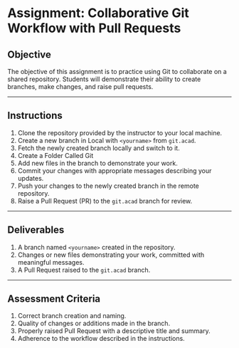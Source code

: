 # **Assignment: Collaborative Git Workflow with Pull Requests**

## **Objective**
The objective of this assignment is to practice using Git to collaborate on a shared repository. Students will demonstrate their ability to create branches, make changes, and raise pull requests.

---

## **Instructions**

1. Clone the repository provided by the instructor to your local machine.
2. Create a new branch in Local with  `<yourname>` from `git.acad`.
3. Fetch the newly created branch locally and switch to it.
4. Create a Folder Called Git
5. Add new files in the branch to demonstrate your work.
6. Commit your changes with appropriate messages describing your updates.
7. Push your changes to the newly created branch in the remote repository.
8. Raise a Pull Request (PR) to the `git.acad` branch for review.

---

## **Deliverables**
1. A branch named `<yourname>` created in the repository.
2. Changes or new files demonstrating your work, committed with meaningful messages.
3. A Pull Request raised to the `git.acad` branch.

---

## **Assessment Criteria**
1. Correct branch creation and naming.
2. Quality of changes or additions made in the branch.
3. Properly raised Pull Request with a descriptive title and summary.
4. Adherence to the workflow described in the instructions.
